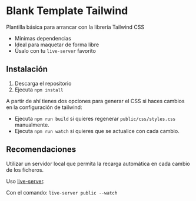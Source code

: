 # Blank Template Tailwind

Plantilla básica para arrancar con la librería Tailwind CSS

- Mínimas dependencias
- Ideal para maquetar de forma libre
- Úsalo con tu `live-server` favorito


## Instalación

1. Descarga el repositorio
2. Ejecuta `npm install` 

A partir de ahí tienes dos opciones para generar el CSS si haces cambios en la configuración de tailwind:

- Ejecuta `npm run build` si quieres regenerar `public/css/styles.css` manualmente.
- Ejecuta `npm run watch` si quieres que se actualice con cada cambio.

## Recomendaciones

Utilizar un servidor local que permita la recarga automática en cada cambio de los ficheros.

Uso [live-server](https://www.npmjs.com/package/live-server).

Con el comando: `live-server public --watch`
